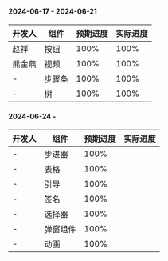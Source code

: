 #### 2024-06-17 - 2024-06-21
|开发人	|组件	|预期进度	|实际进度	|
|---	|---	|---		|---		|
|赵祥	|按钮	|100%		|	100%	|
|熊金燕	|视频	|100%		|	100%	|
|-		|步骤条	|100%		|	100%	|
|-		|树		|100%		|	100%	|

#### 2024-06-24 -
|开发人	|组件		|预期进度	|实际进度	|
|---	|---		|---		|---		|
|-		|步进器		|100%		|			|
|-		|表格		|100%		|			|
|-		|引导		|100%		|			|
|-		|签名		|100%		|			|
|-		|选择器		|100%		|			|
|-		|弹窗组件	|100%		|			|
|-		|动画		|100%		|			|
